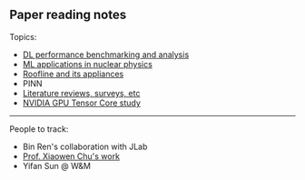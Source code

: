 ## Paper reading notes

Topics:
- [DL performance benchmarking and analysis](./dl-perf/toc.md)
- [ML applications in nuclear physics](./ml-np/toc.md)
- [Roofline and its appliances](./roofline/toc.md)
- PINN
- [Literature reviews, surveys, etc](./reviews/toc.md)
- [NVIDIA GPU Tensor Core study](./tc/toc.md)

---

People to track:

- Bin Ren's collaboration with JLab
- [Prof. Xiaowen Chu's work](./chxw/toc.md)
- Yifan Sun @ W&M
